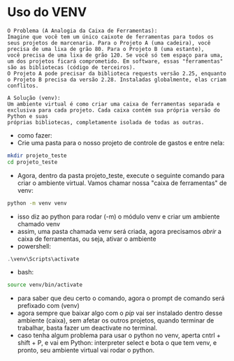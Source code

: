 # Uso do VENV
```
O Problema (A Analogia da Caixa de Ferramentas):
Imagine que você tem um único caixote de ferramentas para todos os seus projetos de marcenaria. Para o Projeto A (uma cadeira), você precisa de uma lixa de grão 80. Para o Projeto B (uma estante),
você precisa de uma lixa de grão 120. Se você só tem espaço para uma, um dos projetos ficará comprometido. Em software, essas "ferramentas" são as bibliotecas (código de terceiros).
O Projeto A pode precisar da biblioteca requests versão 2.25, enquanto o Projeto B precisa da versão 2.28. Instaladas globalmente, elas criam conflitos.

A Solução (venv):
Um ambiente virtual é como criar uma caixa de ferramentas separada e exclusiva para cada projeto. Cada caixa contém sua própria versão do Python e suas
próprias bibliotecas, completamente isolada de todas as outras.
```
- como fazer:
- Crie uma pasta para o nosso projeto de controle de gastos e entre nela:
```bash
mkdir projeto_teste
cd projeto_teste
```
- Agora, dentro da pasta projeto_teste, execute o seguinte comando para criar o ambiente virtual. Vamos chamar nossa "caixa de ferramentas" de venv:
```bash
python -m venv venv
```
- isso diz ao python para rodar (-m) o módulo venv e criar um ambiente chamado venv
- assim, uma pasta chamada venv será criada, agora precisamos *abrir* a caixa de ferramentas, ou seja, ativar o ambiente
- powershell:
```powershell
.\venv\Scripts\activate
```
- bash:
```bash
source venv/bin/activate
```
- para saber que deu certo o comando, agora o prompt de comando será prefixado com (venv)
- agora sempre que baixar algo com o *pip* vai ser instalado dentro desse ambiente (caixa), sem afetar os outros projetos, quando terminar de trabalhar, basta fazer um deactivate no terminal.
- caso tenha algum problema para usar o python no venv, aperta cntrl + shift + P, e vai em Python: interpreter select e bota o que tem venv, e pronto, seu ambiente virtual vai rodar o python.

